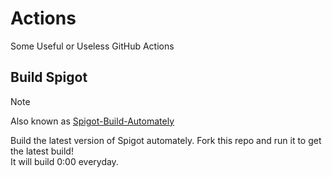 # Actions
Some Useful or Useless GitHub Actions

## Build Spigot
> [!NOTE]
> Also known as [Spigot-Build-Automately](https://github.com/NT-AUTHORITY/Spigot-Build-Automated)

Build the latest version of Spigot automately.
Fork this repo and run it to get the latest build!  
It will build 0:00 everyday.
